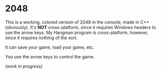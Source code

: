 # 2048

This is a working, colored version of 2048 in the console, made in C++ (obviously). It's **NOT** cross-platform, since it requires Windows headers to use the arrow keys. My Hangman program is cross-platform, however, since it requires nothing of the sort.

It can save your game, load your game, etc.

You use the arrow keys to control the game.

*(work in progress)*
